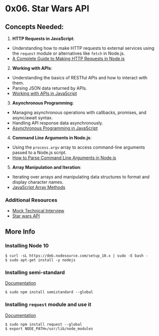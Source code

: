# 0x06. Star Wars API
## Concepts Needed:

1. **HTTP Requests in JavaScript**:

- Understanding how to make HTTP requests to external services using the `request` module or alternatives like `fetch` in Node.js.
- [A Complete Guide to Making HTTP Requests in Node.js](https://www.memberstack.com/blog/node-http-request)
2. **Working with APIs**:

- Understanding the basics of RESTful APIs and how to interact with them.
- Parsing JSON data returned by APIs.
- [Working with APIs in JavaScript](https://developer.mozilla.org/en-US/docs/Learn_web_development/Extensions/Client-side_APIs/Introduction)
3. **Asynchronous Programming**:

- Managing asynchronous operations with callbacks, promises, and async/await syntax.
- Handling API response data asynchronously.
- [Asynchronous Programming in JavaScript](https://developer.mozilla.org/en-US/docs/Learn_web_development/Extensions/Async_JS)
4. **Command Line Arguments in Node.js**:

- Using the `process.argv` array to access command-line arguments passed to a Node.js script.
- [How to Parse Command Line Arguments in Node.js](https://tecadmin.net/how-to-parse-command-line-arguments-in-nodejs/)
5. **Array Manipulation and Iteration**:

- Iterating over arrays and manipulating data structures to format and display character names.
- [JavaScript Array Methods](https://developer.mozilla.org/en-US/docs/Web/JavaScript/Reference/Global_Objects/Array)

### Additional Resources

- [Mock Technical Interview](https://www.youtube.com/watch?feature=shared&v=bmqZ5AhNr3g)
- [Star wars API](https://swapi-api.alx-tools.com/)
## More Info

### Installing Node 10

```
$ curl -sL https://deb.nodesource.com/setup_10.x | sudo -E bash -
$ sudo apt-get install -y nodejs
```

### Installing semi-standard

[Documentation](https://github.com/standard/semistandard)

```
$ sudo npm install semistandard --global
```

### Installing `request` module and use it

[Documentation](https://github.com/request/request)

```
$ sudo npm install request --global
$ export NODE_PATH=/usr/lib/node_modules
```

